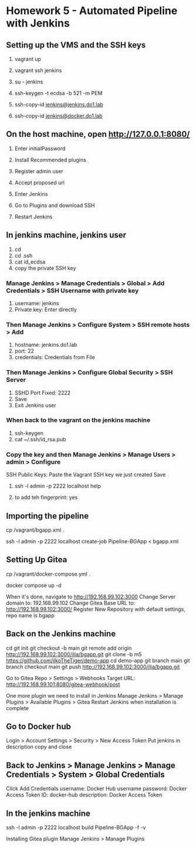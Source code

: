 # Homework 5 - Automated Pipeline with Jenkins

## Setting up the VMS and the SSH keys

1. vagrant up

2. vagrant ssh jenkins

3. su - jenkins

4. ssh-keygen -t ecdsa -b 521 -m PEM

5. ssh-copy-id jenkins@jenkins.do1.lab

6. ssh-copy-id jenkins@docker.do1.lab

## On the host machine, open http://127.0.0.1:8080/

1. Enter initialPassword

2. Install Recommended plugins

3. Register admin user

4. Accept proposed url

5. Enter Jenkins

6. Go to Plugins and download SSH

7. Restart Jenkins

## In jenkins machine, jenkins user
1. cd
2. cd .ssh
3. cat id_ecdsa
4. copy the private SSH key

### Manage Jenkins > Manage Credentials > Global > Add Credentials > SSH Username with private key
1. username: jenkins
2. Private key: Enter directly


### Then Manage Jenkins > Configure System > SSH remote hosts > Add
1. hostname: jenkins.do1.lab
2. port: 22
3. credentials: Credentials from File


### Then Manage Jenkins > Configure Global Security > SSH Server
1. SSHD Port Fixed: 2222
2. Save
3. Exit Jenkins user

### When back to the vagrant on the jenkins machine

1. ssh-keygen
2. cat ~/.ssh/id_rsa.pub

### Copy the key and then Manage Jenkins > Manage Users > admin > Configure
SSH Public Keys: Paste the Vagrant SSH key we just created
Save

1. ssh -l admin -p 2222 localhost help

2. to add teh fingerprint: yes

## Importing the pipeline

cp /vagrant/bgapp.xml .

ssh -l admin -p 2222 localhost create-job Pipeline-BGApp < bgapp.xml

## Setting Up Gitea

cp /vagrant/docker-compose.yml .

docker compose up -d

When it's done, navigate to http://192.168.99.102:3000
Change Server domain to: 192.168.99.102
Change Gitea Base URL to: http://192.168.99.102:3000/
Register
New Repository with default settings, repo name is bgapp

## Back on the Jenkins machine

cd
git init
git checkout -b main
git remote add origin http://192.168.99.102:3000/ilia/bgapp.git
git clone -b m5 https://github.com/ilkoTheTiger/demo-app
cd demo-app
git branch main
git branch checkout main
git push http://192.168.99.102:3000/ilia/bgapp.git

Go to Gitea Repo > Settings > Webhooks
Target URL: http://192.168.99.101:8080/gitea-webhook/post

One more plugin we need to install in Jenkins
Manage Jenkins > Manage Plugins > Available Plugins > Gitea
Restart Jenkins when installation is complete

## Go to Docker hub
Login > Account Settings > Security > New Access Token
Put jenkins in description copy and close

## Back to Jenkins > Manage Jenkins > Manage Credentials > System > Global Credentials
Click Add Credentials
username: Docker Hub username
password: Docker Access Token
ID: docker-hub
description: Docker Access Token


## In the jenkins machine
ssh -l admin -p 2222 localhost build Pipeline-BGApp -f -v


Installing Gitea plugin
Manage Jenkins > Manage Plugins



